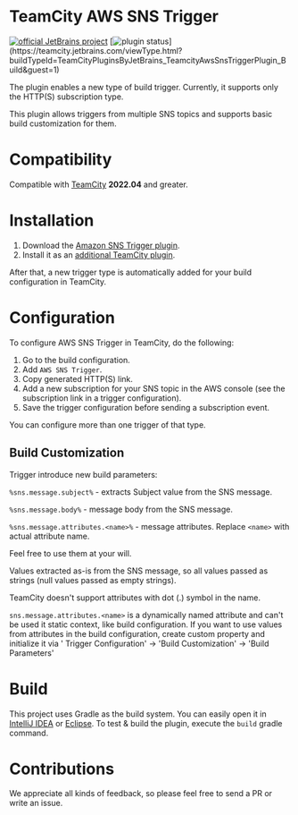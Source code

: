 # TeamCity AWS SNS Trigger

[![official JetBrains project](http://jb.gg/badges/official.svg)](https://confluence.jetbrains.com/display/ALL/JetBrains+on+GitHub)
[![plugin status](
https://teamcity.jetbrains.com/app/rest/builds/buildType:(id:TeamCityPluginsByJetBrains_TeamcityAwsSnsTriggerPlugin_Build)/statusIcon.svg)](https://teamcity.jetbrains.com/viewType.html?buildTypeId=TeamCityPluginsByJetBrains_TeamcityAwsSnsTriggerPlugin_Build&guest=1)

The plugin enables a new type of build trigger. Currently, it supports only the HTTP(S) subscription type.

This plugin allows triggers from multiple SNS topics and supports basic build customization for them.

# Compatibility

Compatible with [TeamCity](https://www.jetbrains.com/teamcity/download/) **2022.04** and greater.

# Installation

1. Download the [Amazon SNS Trigger plugin](https://plugins.jetbrains.com/plugin/19879-amazon-sns-trigger/).
2. Install it as
   an [additional TeamCity plugin](https://confluence.jetbrains.com/display/TCDL/Installing+Additional+Plugins).

After that, a new trigger type is automatically added for your build configuration in TeamCity.

# Configuration

To configure AWS SNS Trigger in TeamCity, do the following:

1. Go to the build configuration.
2. Add `AWS SNS Trigger`.
3. Copy generated HTTP(S) link.
4. Add a new subscription for your SNS topic in the AWS console (see the subscription link in a trigger configuration).
5. Save the trigger configuration before sending a subscription event.

You can configure more than one trigger of that type.

## Build Customization

Trigger introduce new build parameters:

`%sns.message.subject%` - extracts Subject value from the SNS message.

`%sns.message.body%` - message body from the SNS message.

`%sns.message.attributes.<name>%` - message attributes. Replace `<name>` with actual attribute name.

Feel free to use them at your will.

Values extracted as-is from the SNS message, so all values passed as strings (null values passed as empty strings).

TeamCity doesn't support attributes with dot (.) symbol in the name.

`sns.message.attributes.<name>` is a dynamically named attribute and can't be used it static context, like build
configuration.
If you want to use values from attributes in the build configuration, create custom property and initialize it via '
Trigger Configuration' -> 'Build Customization' -> 'Build Parameters'

# Build

This project uses Gradle as the build system. You can easily open it
in [IntelliJ IDEA](https://www.jetbrains.com/idea/help/importing-project-from-gradle-model.html)
or [Eclipse](http://gradle.org/eclipse/).
To test & build the plugin, execute the `build` gradle command.

# Contributions

We appreciate all kinds of feedback, so please feel free to send a PR or write an issue.